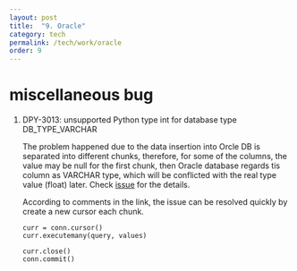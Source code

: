 ```yaml
---
layout: post
title:  "9. Oracle"
category: tech
permalink: /tech/work/oracle
order: 9
---
```

# miscellaneous bug
1. DPY-3013: unsupported Python type int for database type DB_TYPE_VARCHAR

    The problem happened due to the data insertion into Orcle DB is separated into different chunks, therefore, for some of the columns, the value may be null for the first chunk, then Oracle database regards tis column as VARCHAR type, which will be conflicted with the real type value (float) later. Check [issue](https://github.com/oracle/python-oracledb/issues/187) for the details.

    According to comments in the link, the issue can be resolved quickly by create a new cursor each chunk. 
    ```
    curr = conn.cursor()
    curr.executemany(query, values)

    curr.close()
    conn.commit()
    ```
